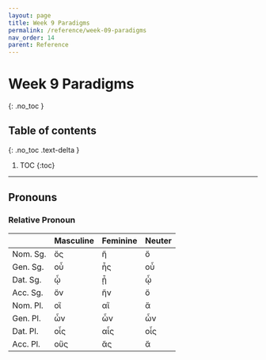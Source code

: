 ```yaml
---
layout: page
title: Week 9 Paradigms
permalink: /reference/week-09-paradigms
nav_order: 14
parent: Reference
---
```


# Week 9 Paradigms
{: .no_toc }

## Table of contents
{: .no_toc .text-delta }

1. TOC
{:toc}

***

## Pronouns

### Relative Pronoun

| | Masculine | Feminine | Neuter |
| ----- | ----- | ----- | ----- |
| Nom. Sg. | ὅς | ἥ | ὅ |
| Gen. Sg. | οὗ | ἧς | οὗ |
| Dat. Sg. | ᾧ | ᾗ | ᾧ |
| Acc. Sg. | ὅν | ἥν | ὅ |
| Nom. Pl. | οἵ | αἵ | ἅ |
| Gen. Pl. | ὧν | ὧν | ὧν |
| Dat. Pl. | οἷς | αἷς | οἷς |
| Acc. Pl. | οὕς | ἅς | ἅ |